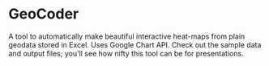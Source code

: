 GeoCoder
========

A tool to automatically make beautiful interactive heat-maps from plain geodata stored in Excel. Uses Google Chart API. Check out the sample data and output files; you'll see how nifty this tool can be for presentations.